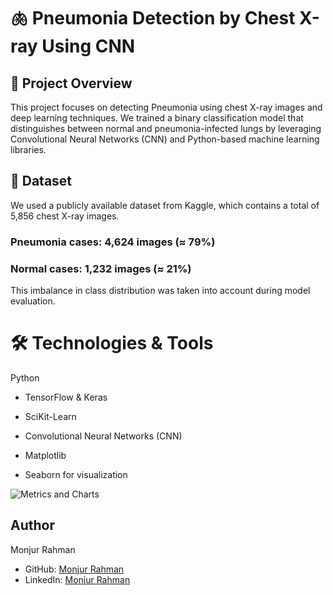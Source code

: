 # 🫁 Pneumonia Detection by Chest X-ray Using CNN

## 📌 Project Overview
This project focuses on detecting Pneumonia using chest X-ray images and deep learning techniques. We trained a binary classification model that distinguishes between normal and pneumonia-infected lungs by leveraging Convolutional Neural Networks (CNN) and Python-based machine learning libraries.

## 📂 Dataset
We used a publicly available dataset from Kaggle, which contains a total of 5,856 chest X-ray images.

### Pneumonia cases: 4,624 images (≈ 79%)

### Normal cases: 1,232 images (≈ 21%)

This imbalance in class distribution was taken into account during model evaluation.

# 🛠️ Technologies & Tools
Python

- TensorFlow & Keras

- SciKit-Learn

- Convolutional Neural Networks (CNN)

- Matplotlib

- Seaborn for visualization 

![Metrics and Charts](https://github.com/user-attachments/assets/478f57c5-a5c4-4e18-945e-4ed6de506e85)


## Author
Monjur Rahman
- GitHub: [Monjur Rahman](https://github.com/monjur77)
- LinkedIn: [Monjur Rahman](https://www.linkedin.com/in/monjur-rahman77/)
